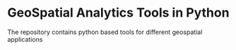 # GeoSpatial Analytics Tools in Python
The repository contains python based tools for different geospatial applications

